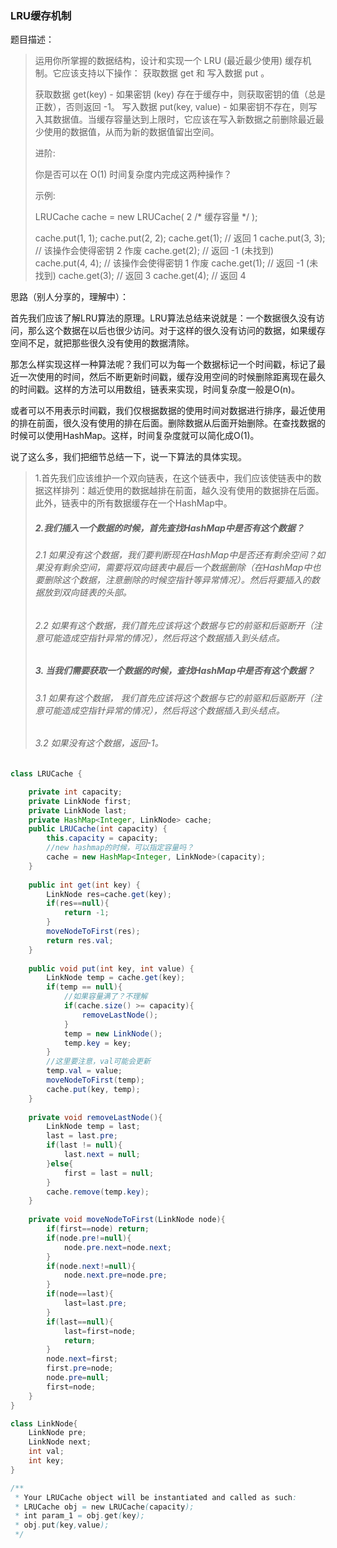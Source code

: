 ### LRU缓存机制

题目描述：

>运用你所掌握的数据结构，设计和实现一个  LRU (最近最少使用) 缓存机制。它应该支持以下操作： 获取数据 get 和 写入数据 put 。
>
>获取数据 get(key) - 如果密钥 (key) 存在于缓存中，则获取密钥的值（总是正数），否则返回 -1。
>写入数据 put(key, value) - 如果密钥不存在，则写入其数据值。当缓存容量达到上限时，它应该在写入新数据之前删除最近最少使用的数据值，从而为新的数据值留出空间。
>
>进阶:
>
>你是否可以在 O(1) 时间复杂度内完成这两种操作？
>
>示例:
>
>LRUCache cache = new LRUCache( 2 /* 缓存容量 */ );
>
>cache.put(1, 1);
>cache.put(2, 2);
>cache.get(1);       // 返回  1
>cache.put(3, 3);    // 该操作会使得密钥 2 作废
>cache.get(2);       // 返回 -1 (未找到)
>cache.put(4, 4);    // 该操作会使得密钥 1 作废
>cache.get(1);       // 返回 -1 (未找到)
>cache.get(3);       // 返回  3
>cache.get(4);       // 返回  4

思路（别人分享的，理解中）：

首先我们应该了解LRU算法的原理。LRU算法总结来说就是：一个数据很久没有访问，那么这个数据在以后也很少访问。对于这样的很久没有访问的数据，如果缓存空间不足，就把那些很久没有使用的数据清除。

那怎么样实现这样一种算法呢？我们可以为每一个数据标记一个时间戳，标记了最近一次使用的时间，然后不断更新时间戳，缓存没用空间的时候删除距离现在最久的时间戳。这样的方法可以用数组，链表来实现，时间复杂度一般是O(n)。

或者可以不用表示时间戳，我们仅根据数据的使用时间对数据进行排序，最近使用的排在前面，很久没有使用的排在后面。删除数据从后面开始删除。在查找数据的时候可以使用HashMap。这样，时间复杂度就可以简化成O(1)。

说了这么多，我们把细节总结一下，说一下算法的具体实现。

> 1.首先我们应该维护一个双向链表，在这个链表中，我们应该使链表中的数据这样排列：越近使用的数据越排在前面，越久没有使用的数据排在后面。此外，链表中的所有数据缓存在一个HashMap中。
>
> ##### 2.我们插入一个数据的时候，首先查找HashMap中是否有这个数据？
>
> ###### 2.1 如果没有这个数据，我们要判断现在HashMap中是否还有剩余空间？如果没有剩余空间，需要将双向链表中最后一个数据删除（在HashMap中也要删除这个数据，注意删除的时候空指针等异常情况）。然后将要插入的数据放到双向链表的头部。
>
> ###### 2.2 如果有这个数据，我们首先应该将这个数据与它的前驱和后驱断开（注意可能造成空指针异常的情况），然后将这个数据插入到头结点。
>
> ##### 3. 当我们需要获取一个数据的时候，查找HashMap中是否有这个数据？
>
> ###### 3.1 如果有这个数据， 我们首先应该将这个数据与它的前驱和后驱断开（注意可能造成空指针异常的情况），然后将这个数据插入到头结点。
>
> ###### 3.2 如果没有这个数据，返回-1。

```java
class LRUCache {

    private int capacity;
    private LinkNode first;
    private LinkNode last;
    private HashMap<Integer, LinkNode> cache; 
    public LRUCache(int capacity) {
        this.capacity = capacity;
        //new hashmap的时候，可以指定容量吗？
        cache = new HashMap<Integer, LinkNode>(capacity);
    }
    
    public int get(int key) {
        LinkNode res=cache.get(key);
        if(res==null){
            return -1;
        }
        moveNodeToFirst(res);
        return res.val;
    }
    
    public void put(int key, int value) {
        LinkNode temp = cache.get(key);
        if(temp == null){
            //如果容量满了？不理解
            if(cache.size() >= capacity){
                removeLastNode();
            }
            temp = new LinkNode();
            temp.key = key;
        }
        //这里要注意，val可能会更新
        temp.val = value;
        moveNodeToFirst(temp);
        cache.put(key, temp);
    }
    
    private void removeLastNode(){
        LinkNode temp = last;
        last = last.pre;
        if(last != null){
            last.next = null;
        }else{
            first = last = null;
        }
        cache.remove(temp.key);
    }
    
    private void moveNodeToFirst(LinkNode node){
        if(first==node) return;
        if(node.pre!=null){
            node.pre.next=node.next;
        }
        if(node.next!=null){
            node.next.pre=node.pre;
        }
        if(node==last){
            last=last.pre;
        }
        if(last==null){
            last=first=node;
            return;
        }
        node.next=first;
        first.pre=node;
        node.pre=null;
        first=node;
    }
}

class LinkNode{
    LinkNode pre;
    LinkNode next;
    int val;
    int key; 
}

/**
 * Your LRUCache object will be instantiated and called as such:
 * LRUCache obj = new LRUCache(capacity);
 * int param_1 = obj.get(key);
 * obj.put(key,value);
 */
```



